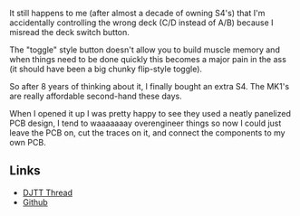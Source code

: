 It still happens to me (after almost a decade of owning S4's) that I'm accidentally controlling the wrong deck (C/D instead of A/B) because I misread the deck switch button.

The "toggle" style button doesn't allow you to build muscle memory and when things need to be done quickly this becomes a major pain in the ass (it should have been a big chunky flip-style toggle).

So after 8 years of thinking about it, I finally bought an extra S4. The MK1's are really affordable second-hand these days.

When I opened it up I was pretty happy to see they used a neatly panelized PCB design, I tend to waaaaaaay overengineer things so now I could just leave the PCB on, cut the traces on it, and connect the components to my own PCB.

## Links
- [DJTT Thread](https://forum.djtechtools.com/showthread.php?t=96697)
- [Github](https://github.com/NickolasBoyer/KontrolS1)
